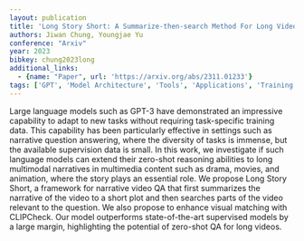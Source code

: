 ```yaml
---
layout: publication
title: 'Long Story Short: A Summarize-then-search Method For Long Video Question Answering'
authors: Jiwan Chung, Youngjae Yu
conference: "Arxiv"
year: 2023
bibkey: chung2023long
additional_links:
  - {name: "Paper", url: 'https://arxiv.org/abs/2311.01233'}
tags: ['GPT', 'Model Architecture', 'Tools', 'Applications', 'Training Techniques', 'Multimodal Models', 'Reinforcement Learning']
---
```

Large language models such as GPT-3 have demonstrated an impressive
capability to adapt to new tasks without requiring task-specific training data.
This capability has been particularly effective in settings such as narrative
question answering, where the diversity of tasks is immense, but the available
supervision data is small. In this work, we investigate if such language models
can extend their zero-shot reasoning abilities to long multimodal narratives in
multimedia content such as drama, movies, and animation, where the story plays
an essential role. We propose Long Story Short, a framework for narrative video
QA that first summarizes the narrative of the video to a short plot and then
searches parts of the video relevant to the question. We also propose to
enhance visual matching with CLIPCheck. Our model outperforms state-of-the-art
supervised models by a large margin, highlighting the potential of zero-shot QA
for long videos.
